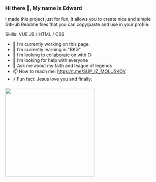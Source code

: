 ### Hi there 👋, My name is Edward 

I made this project just for fun, it allows you to create nice and simple GitHub Readme files that you can copy/paste and use in your profile.

Skills: VUE JS / HTML / CSS

- 🔭 I’m currently working on this page. 
- 🌱 I’m currently learning in "ВКЭ" 
- 👯 I’m looking to collaborate on with О: 
- 🤔 I’m looking for help with everyone 
- 💬 Ask me about my faith and league of legends 
- 📫 How to reach me: https://t.me/SUP_IZ_MOLUSKOV 
- ⚡ Fun fact: Jesus love you 
and finally:
<img src="https://media.giphy.com/media/Vuw9m5wXviFIQ/source.gif" width="280" height="auto" />



